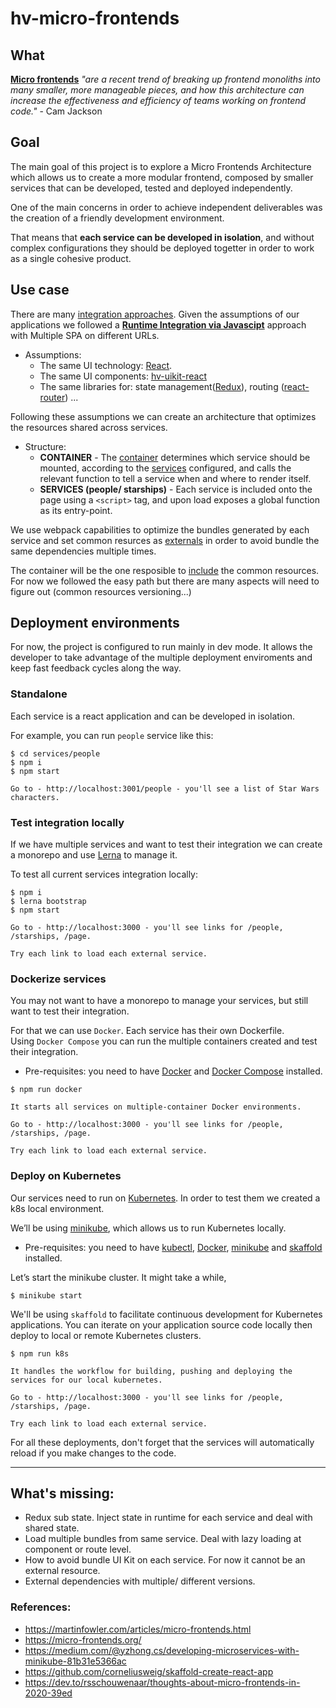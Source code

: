 # hv-micro-frontends

## What

**[Micro frontends](https://martinfowler.com/articles/micro-frontends.html)** *"are a recent trend of breaking up frontend monoliths into many smaller, more manageable pieces, and how this architecture can increase the effectiveness and efficiency of teams working on frontend code."* - Cam Jackson

## Goal

The main goal of this project is to explore a Micro Frontends Architecture which allows us to create a more modular frontend, composed by smaller services that can be developed, tested and deployed independently.

One of the main concerns in order to achieve independent deliverables was the creation of a friendly development environment.

That means that **each service can be developed in isolation**, and without complex configurations they should be deployed togetter in order to work as a single cohesive product.

## Use case

There are many [integration approaches](https://martinfowler.com/articles/micro-frontends.html#IntegrationApproaches). Given the assumptions of our applications we followed a **[Runtime Integration via Javascipt](https://martinfowler.com/articles/micro-frontends.html#Run-timeIntegrationViaJavascript)** approach with Multiple SPA on different URLs.

- Assumptions:
  - The same UI technology: [React](https://reactjs.org/).
  - The same UI components: [hv-uikit-react](https://github.com/pentaho/hv-uikit-react)
  - The same libraries for: state management([Redux](https://redux.js.org/)), routing ([react-router](https://reacttraining.com/react-router/web/guides/quick-start)) ...

Following these assumptions we can create an architecture that optimizes the resources shared across services.

  - Structure:
    - **CONTAINER** - The [container](https://github.com/francisco-guilherme/hv-microfrontends/tree/master/services/container) determines which service should be mounted, according to the [services](https://github.com/francisco-guilherme/hv-microfrontends/blob/master/services/container/config/services.js) configured, and calls the relevant function to tell a service when and where to render itself.
    - **SERVICES (people/ starships)** - Each service is included onto the page using a `<script>` tag, and upon load exposes a global function as its entry-point.

We use webpack capabilities to optimize the bundles generated by each service and set common resurces as [externals](https://github.com/francisco-guilherme/hv-microfrontends/blob/master/services/people/config/webpack/prod.js#L12) in order to avoid bundle the same dependencies multiple times.

The container  will be the one resposible to [include](https://github.com/francisco-guilherme/hv-microfrontends/blob/master/services/container/public/index.html) the common resources. For now we followed the easy path but there are many aspects will need to figure out (common resources versioning...)

## Deployment environments
For now, the project is configured to run mainly in dev mode.
It allows the developer to take advantage of the multiple deployment enviroments and keep fast feedback cycles along the way.

### **Standalone**
Each service is a react application and can be developed in isolation. 

For example, you can run `people` service like this:
```
$ cd services/people
$ npm i
$ npm start

Go to - http://localhost:3001/people - you'll see a list of Star Wars characters.

```
### **Test integration locally**
If we have multiple services and want to test their integration we can create a monorepo and use [Lerna](https://github.com/lerna/lerna) to manage it.

To test all current services integration locally:

```
$ npm i
$ lerna bootstrap 
$ npm start

Go to - http://localhost:3000 - you'll see links for /people, /starships, /page.

Try each link to load each external service.
```

### **Dockerize services**

You may not want to have a monorepo to manage your services, but still want to test their integration.

For that we can use `Docker`. Each service has their own Dockerfile. <br>
Using `Docker Compose` you can run the multiple containers created and test their integration.

- Pre-requisites: you need to have [Docker](https://docs.docker.com) and [Docker Compose](https://docs.docker.com/compose/install/) installed.

```
$ npm run docker

It starts all services on multiple-container Docker environments.

Go to - http://localhost:3000 - you'll see links for /people, /starships, /page.

Try each link to load each external service.
```

### **Deploy on Kubernetes**
Our services need to run on [Kubernetes](https://kubernetes.io/).
In order to test them we created a k8s local environment.

We’ll be using [minikube](https://github.com/kubernetes/minikube), which allows us to run Kubernetes locally.

- Pre-requisites: you need to have [kubectl](https://kubernetes.io/docs/tasks/tools/install-kubectl/), [Docker](https://docs.docker.com), [minikube](https://github.com/kubernetes/minikube) and [skaffold](https://github.com/GoogleContainerTools/skaffold) installed.

Let’s start the minikube cluster. It might take a while,
```
$ minikube start
```

We'll be using `skaffold` to facilitate continuous development for Kubernetes applications. You can iterate on your application source code locally then deploy to local or remote Kubernetes clusters.

```
$ npm run k8s

It handles the workflow for building, pushing and deploying the services for our local kubernetes.

Go to - http://localhost:3000 - you'll see links for /people, /starships, /page.

Try each link to load each external service.
```

For all these deployments, don't forget that the services will automatically reload if you make changes to the code.

---

## What's missing:
- Redux sub state. Inject state in runtime for each service and deal with shared state.
- Load multiple bundles from same service. Deal with lazy loading at component or route level.
- How to avoid bundle UI Kit on each service. For now it cannot be an external resource.
- External dependencies with multiple/ different versions.

### References:
- https://martinfowler.com/articles/micro-frontends.html
- https://micro-frontends.org/
- https://medium.com/@yzhong.cs/developing-microservices-with-minikube-81b31e5366ac
- https://github.com/corneliusweig/skaffold-create-react-app
- https://dev.to/rsschouwenaar/thoughts-about-micro-frontends-in-2020-39ed